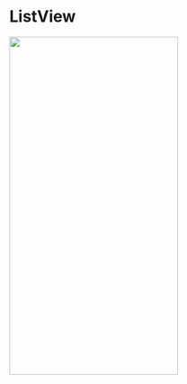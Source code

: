 # ListView


<img src="https://user-images.githubusercontent.com/42689087/154925257-4878d99f-b9df-4267-adfa-202b86397e88.png" width=300 height=600>
